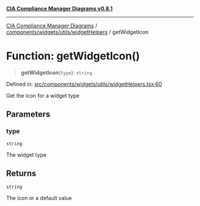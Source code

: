 [**CIA Compliance Manager Diagrams v0.8.1**](../../../../../README.md)

***

[CIA Compliance Manager Diagrams](../../../../../modules.md) / [components/widgets/utils/widgetHelpers](../README.md) / getWidgetIcon

# Function: getWidgetIcon()

> **getWidgetIcon**(`type`): `string`

Defined in: [src/components/widgets/utils/widgetHelpers.tsx:60](https://github.com/Hack23/cia-compliance-manager/blob/4236f4375d9cfb0505c191818eeb5443ec527132/src/components/widgets/utils/widgetHelpers.tsx#L60)

Get the icon for a widget type

## Parameters

### type

`string`

The widget type

## Returns

`string`

The icon or a default value
